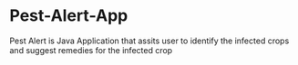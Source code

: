 # Pest-Alert-App
Pest Alert is Java Application that assits user to identify the infected crops and suggest remedies for the infected crop
